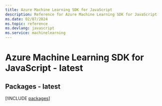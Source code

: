 ```yaml
---
title: Azure Machine Learning SDK for JavaScript
description: Reference for Azure Machine Learning SDK for JavaScript
ms.date: 02/07/2024
ms.topic: reference
ms.devlang: javascript
ms.service: machinelearning
---
```

# Azure Machine Learning SDK for JavaScript - latest
## Packages - latest
[!INCLUDE [packages](machine-learning-index.md)]